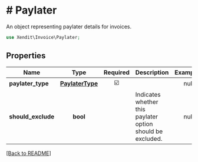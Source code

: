 # # Paylater
An object representing paylater details for invoices.

```php
use Xendit\Invoice\Paylater;
```

## Properties

| Name | Type | Required | Description | Examples |
|------------|:-------------:|:-------------:|-------------|:-------------:|
| **paylater_type** | [**PaylaterType**](PaylaterType.md) | ☑️ |  | null |
| **should_exclude** | **bool** |  | Indicates whether this paylater option should be excluded. | null |


[[Back to README]](../../README.md)
